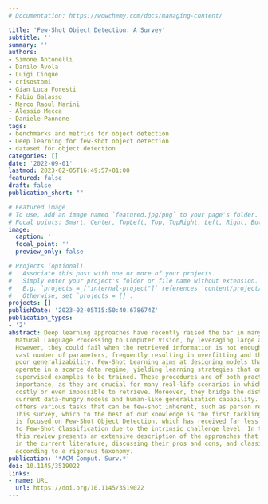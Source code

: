 ```yaml
---
# Documentation: https://wowchemy.com/docs/managing-content/

title: 'Few-Shot Object Detection: A Survey'
subtitle: ''
summary: ''
authors:
- Simone Antonelli
- Danilo Avola
- Luigi Cinque
- crisostomi
- Gian Luca Foresti
- Fabio Galasso
- Marco Raoul Marini
- Alessio Mecca
- Daniele Pannone
tags:
- benchmarks and metrics for object detection
- Deep learning for few-shot object detection
- dataset for object detection
categories: []
date: '2022-09-01'
lastmod: 2023-02-05T16:49:57+01:00
featured: false
draft: false
publication_short: ""

# Featured image
# To use, add an image named `featured.jpg/png` to your page's folder.
# Focal points: Smart, Center, TopLeft, Top, TopRight, Left, Right, BottomLeft, Bottom, BottomRight.
image:
  caption: ''
  focal_point: ''
  preview_only: false

# Projects (optional).
#   Associate this post with one or more of your projects.
#   Simply enter your project's folder or file name without extension.
#   E.g. `projects = ["internal-project"]` references `content/project/deep-learning/index.md`.
#   Otherwise, set `projects = []`.
projects: []
publishDate: '2023-02-05T15:50:40.678674Z'
publication_types:
- '2'
abstract: Deep learning approaches have recently raised the bar in many fields, from
  Natural Language Processing to Computer Vision, by leveraging large amounts of data.
  However, they could fail when the retrieved information is not enough to fit the
  vast number of parameters, frequently resulting in overfitting and therefore in
  poor generalizability. Few-Shot Learning aims at designing models that can effectively
  operate in a scarce data regime, yielding learning strategies that only need few
  supervised examples to be trained. These procedures are of both practical and theoretical
  importance, as they are crucial for many real-life scenarios in which data is either
  costly or even impossible to retrieve. Moreover, they bridge the distance between
  current data-hungry models and human-like generalization capability. Computer vision
  offers various tasks that can be few-shot inherent, such as person re-identification.
  This survey, which to the best of our knowledge is the first tackling this problem,
  is focused on Few-Shot Object Detection, which has received far less attention compared
  to Few-Shot Classification due to the intrinsic challenge level. In this regard,
  this review presents an extensive description of the approaches that have been tested
  in the current literature, discussing their pros and cons, and classifying them
  according to a rigorous taxonomy.
publication: '*ACM Comput. Surv.*'
doi: 10.1145/3519022
links:
- name: URL
  url: https://doi.org/10.1145/3519022
---
```

